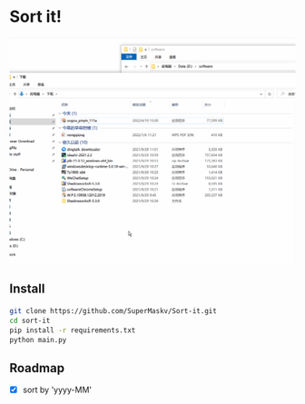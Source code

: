 # Sort it!
![](intro.gif)
## Install
```bash
git clone https://github.com/SuperMaskv/Sort-it.git
cd sort-it
pip install -r requirements.txt
python main.py
```
## Roadmap
- [X] sort by 'yyyy-MM'